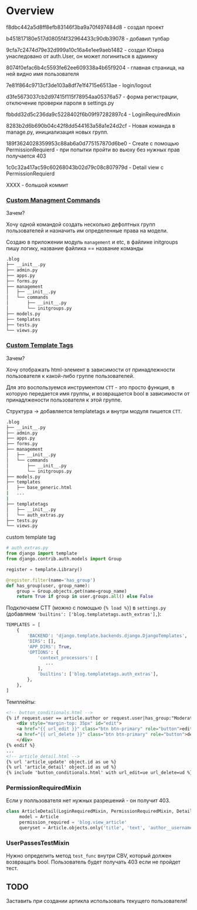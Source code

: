 # Overview

f8dbc442a5d8ff8efb83146f3ba9a70f497484d8 - создал проект

b451817180e517d0805f4f32964433c90db39078 - добавил тулбар

9cfa7c2474d79e32d999a10c16a4e1ee9aeb1482 - создал Юзера унаследовано от auth.User, он может логиниться в админку

8074f0efac6b4c5593fe62ee609338a4b65f9204 - главная страница, на ней видно имя пользователя

7e81f864c9713cf3de103a8df7e1f4715e6513ae - login/logout

d3fe5673037cb2d97415f115f78954aa05376a57 - форма регистрации, отключение проверки пароля в settings.py

fbbdd32d5c236da9c5228402f6b09f97282897c4 - LoginRequiredMixin

8283b2d6b690b04c42f8dd544163a58a1e24d2cf - Новая команда в manage.py, инициализация новых групп.

189f3624028359953c88ab6a0d775157870d6be0 - Create с помощью PermissionRequierd - при попытки пройти во вьюху без нужных прав получается 403

1c0c32a417ac59c60268043b02d79c08c807979d - Detail view с PermissionRequierd

XXXX - большой коммит

### [Custom Managment Commands <CMC>](https://docs.djangoproject.com/en/3.2/howto/custom-management-commands/)
Зачем?

Хочу одной командой создать несколько дефолтных групп пользователей и назначить им определенные права на модели.

Создаю в приложении модуль `management` и etc, в файлике initgroups пишу логику, название файлика == название команды
```bash
.blog
├── __init__.py
├── admin.py
├── apps.py
├── forms.py
├── management
│   ├── __init__.py
│   └── commands
│       ├── __init__.py
│       └── initgroups.py
├── models.py
├── templates
├── tests.py
└── views.py
```

### [Custom Template Tags <CTT>](https://docs.djangoproject.com/en/1.11/howto/custom-template-tags/)
Зачем?

Хочу отображать html-элемент в зависимости от принадлежности пользователя к какой-либо группе пользователей.

Для это воспользуемся инструментом `CTT` - это просто функция, в которую передается имя группы, и возвращается bool в зависимости от принадлжености пользователя к этой группе.

Структура -> добавляется templatetags и внутри модуля пишется `CTT`.
```bash
.blog
├── __init__.py
├── admin.py
├── apps.py
├── forms.py
├── management
│   ├── __init__.py
│   └── commands
│       ├── __init__.py
│       └── initgroups.py
├── models.py
├── templates
│   ├── base_generic.html
|   ...
|
├── templatetags
│   ├── __init__.py
│   └── auth_extras.py
├── tests.py
└── views.py
```

custom template tag
```python
# auth_extras.py
from django import template
from django.contrib.auth.models import Group 

register = template.Library()

@register.filter(name='has_group')
def has_group(user, group_name): 
    group = Group.objects.get(name=group_name) 
    return True if group in user.groups.all() else False
```

Подключаем CTT (можно с помощью `{% load %}`) в `settings.py` (добавляем `'builtins': ['blog.templatetags.auth_extras'],`):
```python
TEMPLATES = [
    {
        'BACKEND': 'django.template.backends.django.DjangoTemplates',
        'DIRS': [],
        'APP_DIRS': True,
        'OPTIONS': {
            'context_processors': [
               ...
            ],
            'builtins': ['blog.templatetags.auth_extras'],
        },
    },
]
```

Темплейты:
```html
<!-- button_conditionals.html -->
{% if request.user == article.author or request.user|has_group:"Moderator" or request.user|has_group:"Judge" %}
    <div style="margin-top: 35px" id="edit">
    <a href="{{ url_edit }}" class="btn btn-primary" role="button">edit</a>
    <a href="{{ url_delete }}" class="btn btn-primary" role="button">delete</a>
    </div>
{% endif %}
...
<!-- article_detail.html -->
{% url 'article_update' object.id as ue %}
{% url 'article_detail' object.id as ud %}
{% include 'button_conditionals.html' with url_edit=ue url_delete=ud %}
```

### PermissionRequiredMixin

Если у полльзователя нет нужных разрешений - он получит 403.

```python
class ArticleDetail(LoginRequiredMixin, PermissionRequiredMixin, DetailView):
     model = Article
     permission_required = 'blog.view_article'
     queryset = Article.objects.only('title', 'text', 'author__username').select_related('author')
```

### UserPassesTestMixin

Нужно определить метод `test_func` внутри CBV, который должен возвращать bool. Пользователь будет получать 403 если не пройдет тест.

## TODO
Заставить при создании артикла использовать текущего пользователя!
